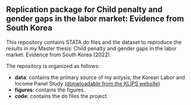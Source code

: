 ## Replication package for Child penalty and gender gaps in the labor market: Evidence from South Korea
This repository contains STATA do files and the dataset to reproduce the results in my Master thesis: Child penalty and  gender gaps in the labor market: Evidence from South Korea (2022).

The repository is organized as follows:
* **data**: contains the primary source of my anlysis, the Korean Labor and Income Panel Study [(donwloadable from the KLIPS website)](https://www.kli.re.kr/klips_eng/index.do)
* **figures**: contains the figures.
* **code**: contains the  do files the project.
	
